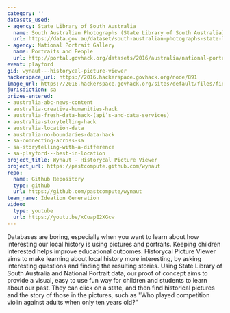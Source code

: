 ```yaml
---
category: ''
datasets_used:
- agency: State Library of South Australia
  name: South Australian Photographs (State Library of South Australia)
  url: https://data.gov.au/dataset/south-australian-photographs-state-library-of-south-australia
- agency: National Portrait Gallery
  name: Portraits and People
  url: http://portal.govhack.org/datasets/2016/australia/national-portrait-gallery/portraits-and-people.html
event: playford
gid: wynaut---historycal-picture-viewer
hackerspace_url: https://2016.hackerspace.govhack.org/node/891
image_url: https://2016.hackerspace.govhack.org/sites/default/files/field/image/Capture_1.PNG
jurisdiction: sa
prizes-entered:
- australia-abc-news-content
- australia-creative-humanities-hack
- australia-fresh-data-hack-(api’s-and-data-services)
- australia-storytelling-hack
- australia-location-data
- australia-no-boundaries-data-hack
- sa-connecting-across-sa
- sa-storytelling-with-a-difference
- sa-playford---best-in-location
project_title: Wynaut - Historycal Picture Viewer
project_url: https://pastcompute.github.com/wynaut
repo:
  name: Github Repository
  type: github
  url: https://github.com/pastcompute/wynaut
team_name: Ideation Generation
video:
  type: youtube
  url: https://youtu.be/xCuapE2XGcw
---
```


Databases are boring, especially when you want to learn about how interesting our local history is using pictures and portraits.
Keeping children interested helps improve educational outcomes.
Historycal Picture Viewer aims to make learning about local history more interesting, by asking interesting questions and finding the resulting stories.
Using State Library of South Australia and National Portrait data, our proof of concept aims to provide a visual, easy to use fun way for children and students to learn about our past.
They can click on a state, and then find historical pictures and the story of those in the pictures, such as "Who played competition violin against adults when only ten years old?"